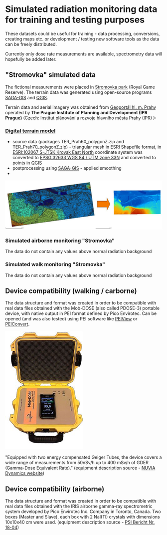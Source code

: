 # Simulated radiation monitoring data for training and testing purposes

These datasets could be useful for training - data processing, conversions, creating maps etc. or development / testing new software tools as the data can be freely distributed.

Currently only dose rate measurements are available, spectrometry data will hopefully be added later.

## "Stromovka" simulated data ##

The fictional measurements were placed in [Stromovka park](https://en.wikipedia.org/wiki/Uluru) (Royal Game Reserve). The terrain data was generated using open-source programs [SAGA-GIS](https://saga-gis.sourceforge.io/en/index.html) and [QGIS](https://www.qgis.org/en/site/).

Terrain data and aerial imagery was obtained from [Geoportál hl. m. Prahy](https://www.geoportalpraha.cz/en) operated by
**The Prague Institute of Planning and Development (IPR Prague)** (Czech: Institut plánování a rozvoje hlavního města Prahy (IPR) ):

### [Digital terrain model](https://www.geoportalpraha.cz/en/data/opendata/6F72EDDF-CAA4-4243-8776-7006CB0B2521) ###
- source data (packages TER_Prah60_polygonZ.zip and TER_Prah70_polygonZ.zip) - triangular mesh in ESRI Shapefile format, in [ESRI:102067 S-JTSK Krovak East North](https://epsg.io/102067) coordinate system was converted to 
[EPSG:32633  WGS 84 / UTM zone 33N](https://epsg.io/32633) and converted to points in [QGIS](https://www.qgis.org/en/site/)
- postprocessing using [SAGA-GIS](https://saga-gis.sourceforge.io/en/index.html) - applied smoothing
- 
![DTM processing](img/DTM_processing.jpg?raw=true "DTM processing")

### Simulated airborne monitoring "Stromovka" ###

The data do not contain any values above normal radiation background

### Simulated walk monitoring "Stromovka" ###

The data do not contain any values above normal radiation background


## Device compatibility (walking / carborne) ##

The data structure and format was created in order to be compatible with real data files obtained with the Mob-DOSE (also called PDOSE-3) portable device, with native output in PEI format defined by Pico Envirotec. Can be opened (and was also tested) using PEI software like [PEIView](http://picoenvirotec.com/enviro/peiview/) or [PEIConvert](http://picoenvirotec.com/enviro/peiconvert/).

![Mob-DOSE device](img/mobdose.jpg?raw=true "Mob-DOSE device")

"Equipped with two energy compensated Geiger Tubes, the device covers a wide range of measurements from 50nSv/h up to 400 mSv/h of GDER (Gamma-Dose Equivalent Rate)." (equipment description source -  [NUVIA Dynamics website](http://picoenvirotec.com/enviro/pdose-3/))


## Device compatibility (airborne) ##

The data structure and format was created in order to be compatible with real data files obtained with the IRIS airborne gamma-ray spectrometric system developed by Pico Envirotec Inc. Company in Toronto, Canada. Two boxes (Master and Slave), each box with 2 NaI(Tl) crystals with dimensions 10x10x40 cm were used. (equipment description source -  [PSI Bericht Nr. 18-04](https://www.researchgate.net/publication/330482739_International_Intercomparison_Exercise_of_Airborne_Gamma-Spectrometric_Systems_of_the_Czech_Republic_France_Germany_and_Switzerland_in_the_Framework_of_the_Swiss_Exercise_ARM17))

